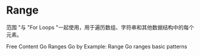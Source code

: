 # Range


范围 "与 "For Loops "一起使用，用于遍历数组、字符串和其他数据结构中的每个元素。

<ResourceGroupTitle>Free Content</ResourceGroupTitle>
<BadgeLink colorScheme='yellow' badgeText='Read' href='https://go.dev/tour/moretypes/16'>Go Ranges</BadgeLink>
<BadgeLink colorScheme='yellow' badgeText='Read' href='https://gobyexample.com/range'>Go by Example: Range</BadgeLink>
<BadgeLink colorScheme='yellow' badgeText='Read' href='https://yourbasic.org/golang/for-loop-range-array-slice-map-channel/'>Go ranges basic patterns</BadgeLink>
